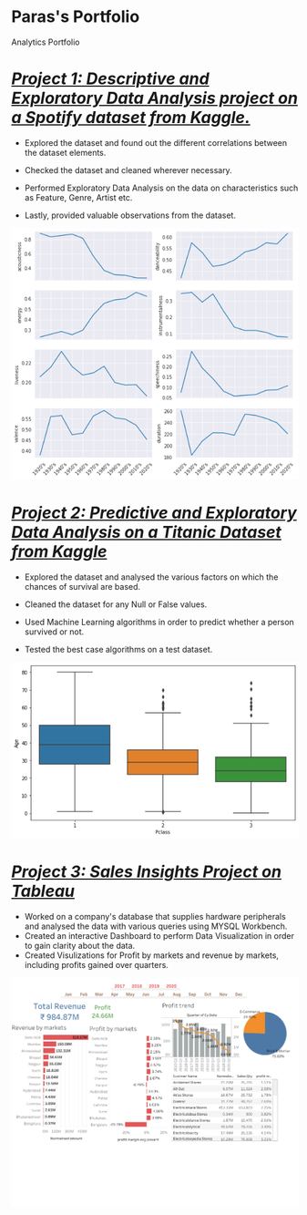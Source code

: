 # Paras's Portfolio
Analytics Portfolio


# ***[Project 1: Descriptive and Exploratory Data Analysis project on a Spotify dataset from Kaggle.](https://jovian.ai/parasbisht126/spotify-data-analysis-kaggle-1)***
*   Explored the dataset and found out the different correlations between the dataset elements.

*   Checked the dataset and cleaned wherever necessary.
*   Performed Exploratory Data Analysis on the data on characteristics such as Feature, Genre, Artist etc.


*   Lastly, provided  valuable observations from the dataset.

![](https://github.com/Paras2608/Portfolio/blob/main/images/Spotify%20Dataset.png)

# ***[Project 2: Predictive and Exploratory Data Analysis on a Titanic Dataset from Kaggle](https://jovian.ai/parasbisht126/titanic-data-analysis)***

*   Explored the dataset and analysed the various factors on which the chances of survival are based.

*   Cleaned the dataset for any Null or False values.

*   Used Machine Learning algorithms in order to predict whether a person survived or not.


*   Tested the best case algorithms on a test dataset.

![](https://github.com/Paras2608/Portfolio/blob/main/images/Titanic%20Dataset.png)

# ***[Project 3: Sales Insights Project on Tableau](https://public.tableau.com/app/profile/paras.bisht1677/viz/Project1_16236920700230/Dashboard12)***
* Worked on a company's database that supplies hardware peripherals and analysed the data with various queries using MYSQL Workbench.
* Created an interactive Dashboard to perform Data Visualization in order to gain clarity about the data.
* Created Visulizations for Profit by markets and revenue by markets, including profits gained over quarters.

![](https://github.com/Paras2608/Portfolio/blob/main/images/Dashboard%201%20(2).png)
